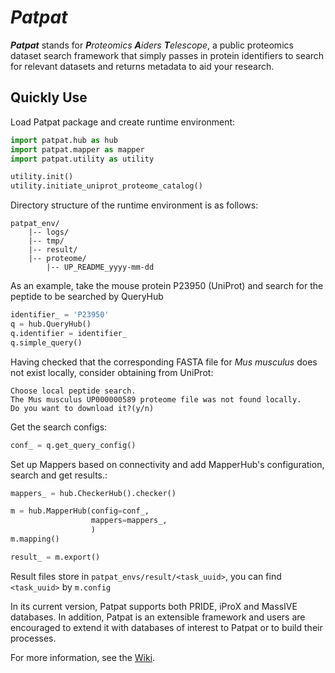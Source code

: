 # *Patpat*
***Patpat*** stands for ***P**roteomics **A**iders **T**elescope*, 
a public proteomics dataset search framework that simply passes in protein identifiers to search for relevant datasets
and returns metadata to aid your research.

## Quickly Use
Load Patpat package and create runtime environment:

```Python
import patpat.hub as hub
import patpat.mapper as mapper
import patpat.utility as utility

utility.init()
utility.initiate_uniprot_proteome_catalog()
```
Directory structure of the runtime environment is as follows:
```
patpat_env/
    |-- logs/
    |-- tmp/
    |-- result/
    |-- proteome/
        |-- UP_README_yyyy-mm-dd
```
As an example, take the mouse protein P23950 (UniProt) and search for the peptide to be searched by QueryHub
```python
identifier_ = 'P23950'
q = hub.QueryHub()
q.identifier = identifier_
q.simple_query()
```
Having checked that the corresponding FASTA file for *Mus musculus* does not exist locally, consider obtaining from UniProt:
```
Choose local peptide search.
The Mus musculus UP000000589 proteome file was not found locally.
Do you want to download it?(y/n)
```
Get the search configs:
```python
conf_ = q.get_query_config()
```
Set up Mappers based on connectivity and add MapperHub's configuration, search and get results.:
```python
mappers_ = hub.CheckerHub().checker()

m = hub.MapperHub(config=conf_,
                  mappers=mappers_,
                  )
m.mapping()

result_ = m.export()
```

Result files store in ```patpat_envs/result/<task_uuid>```, you can find ```<task_uuid>``` by ```m.config```

In its current version, Patpat supports both PRIDE, iProX and MassIVE databases. 
In addition, Patpat is an extensible framework and users are encouraged to extend it with databases of interest 
to Patpat or to build their processes.

For more information, see the [Wiki](https://github.com/henry-leo/Patpat/wiki).
